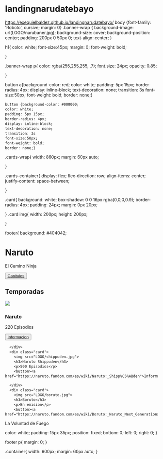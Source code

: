 # landingnarudatebayo
https://exequielbaldez.github.io/landingnarudatebayo/
body {font-family: 'Roboto', cursive;
     margin: 0}
.banner-wrap {
        background-image: url(LOGO/narubaner.jpg); 
		background-size: cover;
		background-position: center;
		padding: 200px 0 50px 0;
		text-align: center;
}

h1{
	color: white;
	font-size:45px;
	margin: 0;
	font-weight: bold;

}

.banner-wrap p{
	color: rgba(255,255,255, .7);
	font.size: 24px;
	opacity: 0.85;

}


button a{background-color: red;
	color: white;
	padding: 5px 15px;
	border-radius: 4px;
	display: inline-block;
	text-decoration: none;
	transition: 3s
	font-size:50px;
	font-weight: bold;
	border: none;}

	button {background-color: #000000;
	color: white;
	padding: 5px 15px;
	border-radius: 4px;
	display: inline-block;
	text-decoration: none;
	transition: 3s
	font-size:50px;
	font-weight: bold;
	border: none;}

.cards-wrap{
	width: 860px;
	margin: 60px auto;

}

.cards-container{
	display: flex;
	flex-direction: row;
	align-items: center;
	justify-content: space-between;

}

.card{
	background: white;
	box-shadow: 0 0 16px rgba(0,0,0,0.9);
	border-radius: 4px;
	padding: 24px;
	margin: 0px 20px;


}
.card img{
	width: 200px;
	height: 200px;


}

footer{
	background: #404042;<!DOCTYPE html>
<html lang="en">
  <head>
    <meta charset="utf-8">
    <title>Datebayo</title>
    <link rel="stylesheet" href="estilo.zzz.css">
          <link rel="shortcut icon" type="image/x-icon" href="LOGO/logo.png">
          <LINK REL="stylesheet" TYPE="text/css" HREF="css/estilo.zzz.czz">

  </head>
  <body>

<div class="banner-wrap">
  <h1>Naruto</h1>
  <p>El Camino Ninja</p>
   <button><a href="https://shippuden.tv/" target="_blank" class="btn-blue">Capitulos</a>
   </button>
   
  
</div>

<div class="cards-wrap">
  <h2>Temporadas</h2>
  <div class="cards-container">
      <div class="card">
        <img src="LOGO/naruto.jpg">
        <h3>Naruto</h3>
        <p>220 Episodios</p>
        <button><a href="https://naruto.fandom.com/es/wiki/Naruto_(Anime)#Historia">Informacion</a>
   </button>

      </div>
      <div class="card">
        <img src="LOGO/shippuden.jpg">
        <h3>Naruto Shippuden</h3>
        <p>500 Episodios</p>
        <button><a href="https://naruto.fandom.com/es/wiki/Naruto:_Shipp%C5%ABden">Informacion</a>
   </button>

      </div>
      <div class="card">
        <img src="LOGO/boruto.jpg">
        <h3>Boruto</h3>
        <p>En emision</p>
        <button><a href="https://naruto.fandom.com/es/wiki/Boruto:_Naruto_Next_Generations_(Anime)">Informacion</a>
   </button>
        
      

</div>
      
</div>
<footer>
  <p>La Voluntad de Fuego</p>

</footer>


  </body>
</html>
	color: white;
	padding: 15px 35px;
	position: fixed;
	bottom: 0;
	left: 0;
	right: 0;
}

footer p{
	margin: 0;
}

.container{
	width: 900px;
	margin: 60px auto;
}
